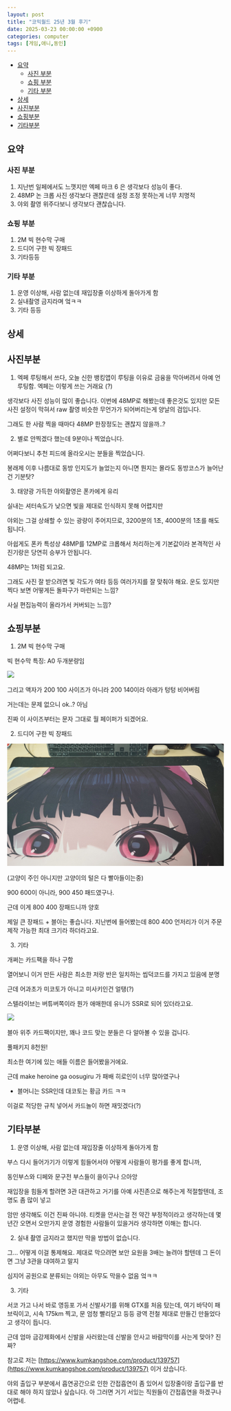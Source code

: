 ```yaml
---
layout: post
title: "코믹월드 25년 3월 후기"
date: 2025-03-23 00:00:00 +0900
categories: computer
tags: [게임,애니,동인]
---
```

- [요약](#요약)
  - [사진 부분](#사진-부분)
  - [쇼핑 부분](#쇼핑-부분)
  - [기타 부분](#기타-부분)
- [상세](#상세)
- [사진부분](#사진부분)
- [쇼핑부분](#쇼핑부분)
- [기타부분](#기타부분)

## 요약

### 사진 부분

1. 지난번 일페에서도 느꼇지만 엑페 마크 6 은 생각보다 성능이 좋다.
2. 48MP 논 크롭 사진 생각보다 괜찮은데 설정 조정 못하는게 너무 치명적
3. 야외 촬영 위주다보니 생각보다 괜찮습니다.

### 쇼핑 부분

1. 2M 빅 현수막 구매
2. 드디어 구한 빅 장패드
3. 기타등등

### 기타 부분

1. 운영 이상해, 사람 없는데 재입장줄 이상하게 돌아가게 함
2. 실내촬영 금지라며 엌ㅋㅋ
3. 기타 등등

## 상세

## 사진부분

1. 엑페 루팅해서 쓰다, 오늘 신한 뱅킹앱이 루팅을 이유로 금융을 막아버려서 아예 언루팅함. 엑페는 이렇게 쓰는 거래요 (?)

생각보다 사진 성능이 많이 좋습니다. 이번에 48MP로 해봤는데 좋은것도 있지만 모든 사진 설정이 막혀서 raw 촬영 비슷한 무언가가 되어버리는게 양날의 검입니다.

그래도 한 사람 찍을 때마다 48MP 한장정도는 괜찮지 않을까..?

2. 별로 안찍겠다 했는데 9분이나 찍었습니다.

어쩌다보니 추천 피드에 올라오시는 분들을 찍었습니다.

봉래제 이후 나름대로 동방 인지도가 늘었는지 아니면 뭔지는 몰라도 동방코스가 늘어난건 기분탓?

3. 태양광 가득한 야외촬영은 폰카에게 유리

실내는 셔터속도가 낮으면 빛을 제대로 인식하지 못해 어렵지만

야외는 그걸 상쇄할 수 있는 광량이 주어지므로, 3200분의 1초, 4000분의 1초를 해도 됩니다.

아쉽게도 폰카 특성상 48MP를 12MP로 크롭해서 처리하는게 기본값이라 본격적인 사진기랑은 당연히 승부가 안됩니다.

48MP는 1처럼 되고요.

그래도 사진 잘 받으려면 빛 각도가 여타 등등 여러가지를 잘 맞춰야 해요. 운도 있지만 찍다 보면 어떻게든 돌파구가 마련되는 느낌?

사실 편집능력이 올라가서 커버되는 느낌?

## 쇼핑부분

1. 2M 빅 현수막 구매

빅 현수막 특징: A0 두개분량임

![](/assets/20250325_001547_20250324_221135788.JPG)

그리고 액자가 200 100 사이즈가 아니라 200 140이라 아래가 텅텅 비어버림

거는데는 문제 없으니 ok..? 아님

진짜 이 사이즈부터는 문자 그대로 월 페이퍼가 되겠어요.

2. 드디어 구한 빅 장패드

![](/assets/20250325_001939_20250324_235036081.JPG)

(고양이 주인 아니지만 고양이의 털은 다 빨아들이는중)

900 600이 아니라, 900 450 패드였구나.

근데 이게 800 400 장패드니까 양호

제일 큰 장패드 + 블아는 좋습니다. 지난번에 들어봤는데 800 400 언저리가 이거 주문제작 가능한 최대 크기라 하더라고요.

3. 기타

개쩌는 카드팩을 하나 구함

열어보니 이거 만든 사람은 최소한 저랑 반은 일치하는 씹덕코드를 가지고 있음에 분명

근데 어과초가 미코토가 아니고 미사키인건 얼탱(?)

스텔라이브는 버튜버쪽이라 뭔가 애매한데 유니가 SSR로 되어 있더라고요.

![](/assets/20250325_003549_20250325_002811747-crop.JPG)

블아 위주 카드팩이지만, 꽤나 코드 맞는 분들은 다 알아볼 수 있을 겁니다.

풀패키지 8천원!

최소한 여기에 있는 애들 이름은 들어봤을거에요.

근데 make heroine ga oosugiru 가 패배 히로인이 너무 많아였구나

- 블머니는 SSR인데 대코토는 황금 카드 ㅋㅋ

이걸로 적당한 규칙 넣어서 카드놀이 하면 재밋겠다(?)

## 기타부분

1. 운영 이상해, 사람 없는데 재입장줄 이상하게 돌아가게 함

부스 다시 들어가기가 이렇게 힘들어서야 어떻게 사람들이 평가를 좋게 합니까,

동인부스와 디페와 문구전 부스들이 을이구나 으아앙

재입장을 힘들게 할려면 3관 대관하고 거기를 아예 사진존으로 해주는게 적절할텐데, 조명도 좀 많이 넣고

암만 생각해도 이건 진짜 아니야. 티켓을 안사는걸 전 약간 부정적이라고 생각하는데 몇년간 오면서 오만가지 운영 경험한 사람들이 있을거라 생각하면 이해는 합니다.

2. 실내 촬영 금지라고 했지만 막을 방법이 없습니다.

그... 어떻게 이걸 통제해요. 제대로 막으려면 보안 요원을 3배는 늘려야 할텐데 그 돈이면 그냥 3관을 대여하고 말지

심지어 공원으로 분류되는 야외는 아무도 막을수 없음 엌ㅋㅋ

3. 기타

서코 가고 나서 바로 영등포 가서 신발사기를 위해 GTX를 처음 탔는데, 여기 바닥이 패브릭이고, 시속 175km 찍고, 문 엄청 빨리닫고 등등 광역 전철 제대로 만들긴 만들었다고 생각이 듭니다.

근데 엄마 금강제화에서 신발을 사러왔는데 신발을 안사고 바람막이를 사는게 맞아? 진짜? 

참고로 저는 [https://www.kumkangshoe.com/product/139757](https://www.kumkangshoe.com/product/139757) 이거 샀습니다. 


야외 출입구 부분에서 흡연공간으로 인한 간접흡연이 좀 있어서 입장줄이랑 출입구를 반대로 해야 하지 않았나 싶습니다. 아 그러면 거기 서있는 직원들이 간접흡연을 하겠구나 어렵네.
